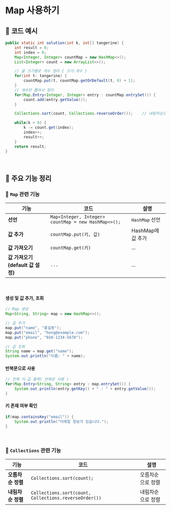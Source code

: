 # Map 사용하기

## 🚀 코드 예시
```java
public static int solution(int k, int[] tangerine) {
    int result = 0;
    int index = 0;
    Map<Integer, Integer> countMap = new HashMap<>();
    List<Integer> count = new ArrayList<>();

    // 귤 크기별로 개수 정리 { 크기:개수 }
    for(int t: tangerine) {
        countMap.put(t, countMap.getOrDefault(t, 0) + 1);
    }
    // 개수만 뽑아서 정리
    for(Map.Entry<Integer, Integer> entry : countMap.entrySet()) {
        count.add(entry.getValue());
    }

    Collections.sort(count, Collections.reverseOrder());	// 내림차순으로 정렬

    while(k > 0) {
        k -= count.get(index);
        index++;
        result++;
    }
    return result;
}
```

<br />

## 🔧 주요 기능 정리  

### 📌 `Map` 관련 기능  

| 기능 | 코드 | 설명 |
|------|------|------|
| **선언** | `Map<Integer, Integer> countMap = new HashMap<>();` | `HashMap` 선언 |
| **값 추가** | `countMap.put(키, 값)` | HashMap에 값 추가 |
| **값 가져오기** | `countMap.get(키)` | ... |
| **값 가져오기(default 값 설정)** | `...` | ... |

<br />

#### 생성 및 값 추가, 조회
```java
// Map 생성
Map<String, String> map = new HashMap<>();

// 값 추가
map.put("name", "홍길동");
map.put("email", "hong@example.com");
map.put("phone", "010-1234-5678");

// 값 조회
String name = map.get("name");
System.out.println("이름: " + name);
```

#### 반복문으로 사용
```java
// 전체 키-값 출력( 반복문 사용 )
for(Map.Entry<String, String> entry : map.entrySet()) {
    System.out.println(entry.getKey() + " : " + entry.getValue());
}
```

#### 키 존재 여부 확인
```java
if(map.containsKey("email")) {
    System.out.println("이메일 정보가 있습니다.");
}
```

<br />

### 📌 `Collections` 관련 기능  

| 기능 | 코드 | 설명 |
|------|------|------|
| **오름차순 정렬** | `Collections.sort(count);` | 오름차순으로 정렬 |
| **내림차순 정렬** | `Collections.sort(count, Collections.reverseOrder())` | 내림차순으로 정렬 |